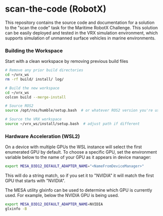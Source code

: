 
# scan-the-code (RobotX)

This repository contains the source code and documentation for a solution to the "scan the code" task for the Maritime RobotX Challenge. This solution can be easily deployed and tested in the VRX simulation environment, which supports simulation of unmanned surface vehicles in marine environments.

### Building the Workspace 

Start with a clean workspace by removing previous build files

```bash
# Remove any prior build directories
cd ~/vrx_ws
rm -rf build/ install/ log/

# Build the new workspace
cd ~/vrx_ws
colcon build --merge-install

# Source ROS2
source /opt/ros/humble/setup.bash  # or whatever ROS2 version you're using

# Source the VRX workspace
source ~/vrx_ws/install/setup.bash  # adjust path if different
```

### Hardware Acceleration (WSL2)

On a device with multiple GPUs the WSL instance will select the first enumerated GPU by default. 
To choose a specific GPU, set the environment variable below to the name of your GPU as it appears in device manager:

```bash
export MESA_D3D12_DEFAULT_ADAPTER_NAME="<NameFromDeviceManager>"
```
This will do a string match, so if you set it to "NVIDIA" it will match the first GPU that starts with "NVIDIA".



The MESA utility glxinfo can be used to determine which GPU is currently used. For example, below the NVIDIA GPU is being used.

```bash
export MESA_D3D12_DEFAULT_ADAPTER_NAME=NVIDIA
glxinfo -B
```